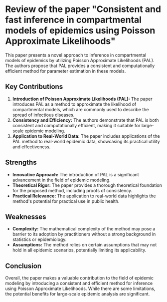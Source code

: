 # Review of the paper "Consistent and fast inference in compartmental models of epidemics using Poisson Approximate Likelihoods"

This paper presents a novel approach to inference in compartmental models of epidemics by utilizing Poisson Approximate Likelihoods (PAL). The authors propose that PAL provides a consistent and computationally efficient method for parameter estimation in these models.

## Key Contributions

1. **Introduction of Poisson Approximate Likelihoods (PAL):** The paper introduces PAL as a method to approximate the likelihood of compartmental models, which are commonly used to describe the spread of infectious diseases.
2. **Consistency and Efficiency:** The authors demonstrate that PAL is both consistent and computationally efficient, making it suitable for large-scale epidemic modeling.
3. **Application to Real-World Data:** The paper includes applications of the PAL method to real-world epidemic data, showcasing its practical utility and effectiveness.

## Strengths

- **Innovative Approach:** The introduction of PAL is a significant advancement in the field of epidemic modeling.
- **Theoretical Rigor:** The paper provides a thorough theoretical foundation for the proposed method, including proofs of consistency.
- **Practical Relevance:** The application to real-world data highlights the method's potential for practical use in public health.

## Weaknesses

- **Complexity:** The mathematical complexity of the method may pose a barrier to its adoption by practitioners without a strong background in statistics or epidemiology.
- **Assumptions:** The method relies on certain assumptions that may not hold in all epidemic scenarios, potentially limiting its applicability.

## Conclusion

Overall, the paper makes a valuable contribution to the field of epidemic modeling by introducing a consistent and efficient method for inference using Poisson Approximate Likelihoods. While there are some limitations, the potential benefits for large-scale epidemic analysis are significant.
